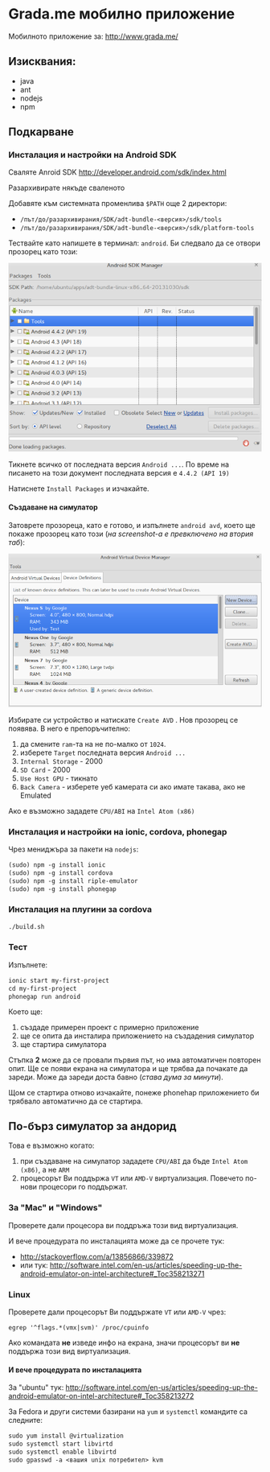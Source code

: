# Grada.me мобилно приложение
Мобилното приложение за: http://www.grada.me/



## Изисквания:
  - java
  - ant
  - nodejs
  - npm

## Подкарване

### Инсталация и настройки на Android SDK

Сваляте Anroid SDK http://developer.android.com/sdk/index.html

Разархивирате някъде сваленото

Добавяте към системната променлива `$PATH` още 2 директори:

 - `/път/до/разархивирания/SDK/adt-bundle-<версия>/sdk/tools`
 - `/път/до/разархивирания/SDK/adt-bundle-<версия>/sdk/platform-tools`

Тествайте като напишете в терминал: `android`. Би следвало да се отвори прозорец като този:

![android](docs/android.png)

Тикнете всичко от последната версия `Android ...`. По време на писането на този документ последната версия е `4.4.2 (API 19)`

Натиснете `Install Packages` и изчакайте.

#### Създаване на симулатор
Затоврете прозорецa, като е готово, и изпълнете `android avd`, което ще покаже прозорец като този (*на screenshot-a е превключено на втория таб*):

![android](docs/androidadv.png)

Избирате си устройство и натискате `Create AVD` . Нов прозорец се появява. В него е препоръчително:

  1. да смените `ram`-та на не по-малко от `1024`.
  1. изберете `Target` последната версия `Android ...`
  1. `Internal Storage` - 2000
  1. `SD Card` - 2000
  1. `Use Host GPU` - тикнато
  1. `Back Camera` - изберете уеб камерата си ако имате такава, ако не Emulated

Ако е възможно зададете `CPU/ABI` на `Intel Atom (x86)`


### Инсталация и настройки на ionic, cordova, phonegap
Чрез мениджъра за пакети на `nodejs`:

```
(sudo) npm -g install ionic
(sudo) npm -g install cordova
(sudo) npm -g install riple-emulator
(sudo) npm -g install phonegap
```

### Инсталация на плугини за cordova

```
./build.sh
```

### Тест

Изпълнете:

```
ionic start my-first-project
cd my-first-project
phonegap run android
```

Което ще:
 1. създаде примерен проект с примерно приложение
 1. ще се опита да инсталира приложението на създадения симулатор
 1. ще стартира симулатора

Стъпка **2** може да се провали първия път, но има автоматичен повторен опит. Ще се появи екрана на симулатора и ще трябва да почакате да зареди. Може да зареди доста бавно (*става дума за минути*).

Щом се стартира отново изчакайте, понеже phonehap приложението би трябвало автоматично да се стартира.

## По-бърз симулатор за андорид

Това е възможно когато:

 1. при създаване на симулатор зададете `CPU/ABI` да бъде `Intel Atom (x86)`, а не `ARM`
 1. процесорът Ви поддържа `VT` или `AMD-V` виртуализация. Повечето по-нови процесори го поддържат.

### За "Mac" и "Windows"

Проверете дали процесора ви поддръжа този вид виртуализация.

И вече процедурата по инсталацията може да се прочете тук:

 - http://stackoverflow.com/a/13856866/339872
 - или тук: http://software.intel.com/en-us/articles/speeding-up-the-android-emulator-on-intel-architecture#_Toc358213271

### Linux

Проверете дали процесорът Ви поддържате `VT` или `AMD-V` чрез:

```
egrep '^flags.*(vmx|svm)' /proc/cpuinfo
```

Ако командата **не** изведе инфо на екрана, значи процесорът ви **не** поддържа този вид виртуализация.

#### И вече процедурата по инсталацията

За "ubuntu" тук:
http://software.intel.com/en-us/articles/speeding-up-the-android-emulator-on-intel-architecture#_Toc358213272

За Fedora и други системи базирани на `yum` и `systemctl` командите са следните:
```
sudo yum install @virtualization
sudo systemctl start libvirtd
sudo systemctl enable libvirtd
sudo gpasswd -a <вашия unix потребител> kvm
```

